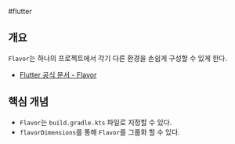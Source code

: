 #flutter 

## 개요
`Flavor`는 하나의 프로젝트에서 각기 다른 환경을 손쉽게 구성할 수 있게 한다.

- [Flutter 공식 문서 - Flavor](https://docs.flutter.dev/deployment/flavors)

## 핵심 개념
- `Flavor`는 `build.gradle.kts` 파일로 지정할 수 있다.
- `flavorDimensions`를 통해 `Flavor`를 그룹화 할 수 있다.
